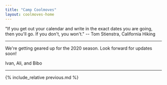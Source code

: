 ```yaml
---
title: "Camp Coolmoves"
layout: coolmoves-home
---
```


"If you get out your calendar and write in the exact dates you are going, then you'll go. If you don't, you won't." -- Tom Stienstra, California Hiking

***

We're getting geared up for the 2020 season. Look forward for updates soon!

Ivan, Ali, and Bibo

***

{% include_relative previous.md %}